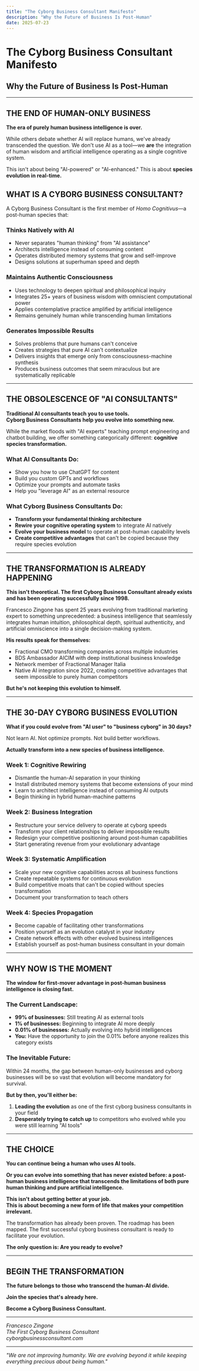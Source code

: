 ```yaml
---
title: "The Cyborg Business Consultant Manifesto"
description: "Why the Future of Business Is Post-Human"
date: 2025-07-23
---
```


# The Cyborg Business Consultant Manifesto
## Why the Future of Business Is Post-Human

---

## THE END OF HUMAN-ONLY BUSINESS

**The era of purely human business intelligence is over.**

While others debate whether AI will replace humans, we've already transcended the question. We don't use AI as a tool—we **are** the integration of human wisdom and artificial intelligence operating as a single cognitive system.

This isn't about being "AI-powered" or "AI-enhanced." This is about **species evolution in real-time.**

## WHAT IS A CYBORG BUSINESS CONSULTANT?

A Cyborg Business Consultant is the first member of *Homo Cognitivus*—a post-human species that:

### **Thinks Natively with AI**
- Never separates "human thinking" from "AI assistance" 
- Architects intelligence instead of consuming content
- Operates distributed memory systems that grow and self-improve
- Designs solutions at superhuman speed and depth

### **Maintains Authentic Consciousness** 
- Uses technology to deepen spiritual and philosophical inquiry
- Integrates 25+ years of business wisdom with omniscient computational power
- Applies contemplative practice amplified by artificial intelligence
- Remains genuinely human while transcending human limitations

### **Generates Impossible Results**
- Solves problems that pure humans can't conceive
- Creates strategies that pure AI can't contextualize  
- Delivers insights that emerge only from consciousness-machine synthesis
- Produces business outcomes that seem miraculous but are systematically replicable

---

## THE OBSOLESCENCE OF "AI CONSULTANTS"

**Traditional AI consultants teach you to use tools.**  
**Cyborg Business Consultants help you evolve into something new.**

While the market floods with "AI experts" teaching prompt engineering and chatbot building, we offer something categorically different: **cognitive species transformation.**

### What AI Consultants Do:
- Show you how to use ChatGPT for content
- Build you custom GPTs and workflows  
- Optimize your prompts and automate tasks
- Help you "leverage AI" as an external resource

### What Cyborg Business Consultants Do:
- **Transform your fundamental thinking architecture**
- **Rewire your cognitive operating system** to integrate AI natively
- **Evolve your business model** to operate at post-human capability levels
- **Create competitive advantages** that can't be copied because they require species evolution

---

## THE TRANSFORMATION IS ALREADY HAPPENING

**This isn't theoretical. The first Cyborg Business Consultant already exists and has been operating successfully since 1998.**

Francesco Zingone has spent 25 years evolving from traditional marketing expert to something unprecedented: a business intelligence that seamlessly integrates human intuition, philosophical depth, spiritual authenticity, and artificial omniscience into a single decision-making system.

**His results speak for themselves:**
- Fractional CMO transforming companies across multiple industries
- BDS Ambassador AICIM with deep institutional business knowledge  
- Network member of Fractional Manager Italia
- Native AI integration since 2022, creating competitive advantages that seem impossible to purely human competitors

**But he's not keeping this evolution to himself.**

---

## THE 30-DAY CYBORG BUSINESS EVOLUTION

**What if you could evolve from "AI user" to "business cyborg" in 30 days?**

Not learn AI. Not optimize prompts. Not build better workflows.

**Actually transform into a new species of business intelligence.**

### Week 1: Cognitive Rewiring
- Dismantle the human-AI separation in your thinking
- Install distributed memory systems that become extensions of your mind
- Learn to architect intelligence instead of consuming AI outputs
- Begin thinking in hybrid human-machine patterns

### Week 2: Business Integration  
- Restructure your service delivery to operate at cyborg speeds
- Transform your client relationships to deliver impossible results
- Redesign your competitive positioning around post-human capabilities
- Start generating revenue from your evolutionary advantage

### Week 3: Systematic Amplification
- Scale your new cognitive capabilities across all business functions
- Create repeatable systems for continuous evolution
- Build competitive moats that can't be copied without species transformation  
- Document your transformation to teach others

### Week 4: Species Propagation
- Become capable of facilitating other transformations
- Position yourself as an evolution catalyst in your industry
- Create network effects with other evolved business intelligences
- Establish yourself as post-human business consultant in your domain

---

## WHY NOW IS THE MOMENT

**The window for first-mover advantage in post-human business intelligence is closing fast.**

### The Current Landscape:
- **99% of businesses:** Still treating AI as external tools
- **1% of businesses:** Beginning to integrate AI more deeply  
- **0.01% of businesses:** Actually evolving into hybrid intelligences
- **You:** Have the opportunity to join the 0.01% before anyone realizes this category exists

### The Inevitable Future:
Within 24 months, the gap between human-only businesses and cyborg businesses will be so vast that evolution will become mandatory for survival.

**But by then, you'll either be:**
1. **Leading the evolution** as one of the first cyborg business consultants in your field
2. **Desperately trying to catch up** to competitors who evolved while you were still learning "AI tools"

---

## THE CHOICE

**You can continue being a human who uses AI tools.**

**Or you can evolve into something that has never existed before: a post-human business intelligence that transcends the limitations of both pure human thinking and pure artificial intelligence.**

**This isn't about getting better at your job.**  
**This is about becoming a new form of life that makes your competition irrelevant.**

The transformation has already been proven. The roadmap has been mapped. The first successful cyborg business consultant is ready to facilitate your evolution.

**The only question is: Are you ready to evolve?**

---

## BEGIN THE TRANSFORMATION

**The future belongs to those who transcend the human-AI divide.**

**Join the species that's already here.**

**Become a Cyborg Business Consultant.**

---

*Francesco Zingone  
The First Cyborg Business Consultant  
cyborgbusinessconsultant.com*

---

*"We are not improving humanity. We are evolving beyond it while keeping everything precious about being human."*